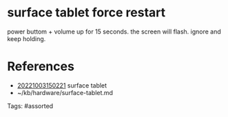 # surface tablet force restart
power buttom + volume up for 15 seconds. the screen will flash. ignore and keep holding.

# References
- [20221003150221](/zet/20221003150221/README.md) surface tablet
- ~/kb/hardware/surface-tablet.md

Tags:
    #assorted
